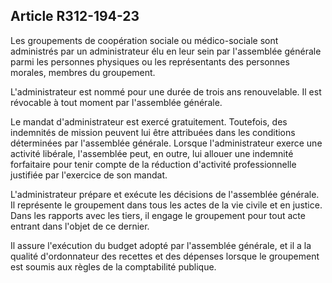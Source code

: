## Article R312-194-23

Les groupements de coopération sociale ou médico-sociale sont administrés par un administrateur élu en
leur sein par l'assemblée générale parmi les personnes physiques ou les représentants des personnes morales,
membres du groupement.

L'administrateur est nommé pour une durée de trois ans renouvelable. Il est révocable à tout moment par
l'assemblée générale.

Le mandat d'administrateur est exercé gratuitement. Toutefois, des indemnités de mission peuvent lui être
attribuées dans les conditions déterminées par l'assemblée générale. Lorsque l'administrateur exerce une
activité libérale, l'assemblée peut, en outre, lui allouer une indemnité forfaitaire pour tenir compte de la
réduction d'activité professionnelle justifiée par l'exercice de son mandat.

L'administrateur prépare et exécute les décisions de l'assemblée générale. Il représente le groupement dans
tous les actes de la vie civile et en justice. Dans les rapports avec les tiers, il engage le groupement pour tout
acte entrant dans l'objet de ce dernier.

Il assure l'exécution du budget adopté par l'assemblée générale, et il a la qualité d'ordonnateur des recettes et
des dépenses lorsque le groupement est soumis aux règles de la comptabilité publique.

